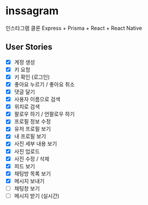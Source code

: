 # inssagram
인스타그램 클론 Express + Prisma + React + React Native

## User Stories

- [X] 계정 생성
- [X] 키 요청
- [X] 키 확인 (로그인)
- [X] 좋아요 누르기 / 좋아요 취소
- [X] 댓글 달기
- [X] 사용자 이름으로 검색
- [X] 위치로 검색
- [X] 팔로우 하기 / 언팔로우 하기
- [X] 프로필 정보 수정
- [X] 유저 프로필 보기
- [X] 내 프로필 보기
- [X] 사진 세부 내용 보기
- [X] 사진 업로드
- [X] 사진 수정 / 삭제  
- [X] 피드 보기
- [X] 채팅방 목록 보기
- [X] 메시지 보내기
- [ ] 채팅창 보기
- [ ] 메시지 받기 (실시간)